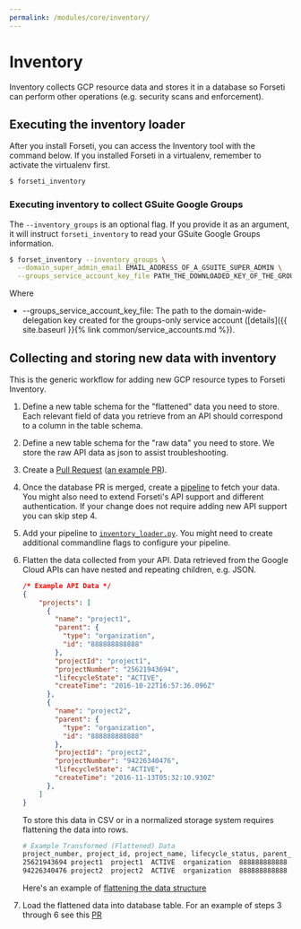 ```yaml
---
permalink: /modules/core/inventory/
---
```

# Inventory
Inventory collects GCP resource data and stores it in a database so Forseti can perform other operations (e.g. security scans and enforcement).

## Executing the inventory loader
After you install Forseti, you can access the Inventory tool with the command below. If you installed Forseti in a virtualenv, remember to activate the virtualenv first.

```sh
$ forseti_inventory
```

### Executing inventory to collect GSuite Google Groups

The `--inventory_groups` is an optional flag. If you provide it as an argument, it will instruct `forseti_inventory` to read your GSuite Google Groups information.

```sh
$ forset_inventory --inventory_groups \
  --domain_super_admin_email EMAIL_ADDRESS_OF_A_GSUITE_SUPER_ADMIN \
  --groups_service_account_key_file PATH_THE_DOWNLOADED_KEY_OF_THE_GROUPS_SERVICE_ACCOUNT
```

Where
* --groups_service_account_key_file: The path to the
  domain-wide-delegation key created for the groups-only service account
  ([details]({{ site.baseurl }}{% link common/service_accounts.md %}).

## Collecting and storing new data with inventory

This is the generic workflow for adding new GCP resource types to Forseti Inventory.

1. Define a new table schema for the "flattened" data you need to store.
    Each relevant field of data you retrieve from an API should correspond to a column in the table schema.

2. Define a new table schema for the "raw data" you need to store.
    We store the raw API data as json to assist troubleshooting.

3. Create a [Pull Request](https://help.github.com/articles/creating-a-pull-request/)
  ([an example PR](https://github.com/GoogleCloudPlatform/forseti-security/pull/159)).

4. Once the database PR is merged, create a [pipeline](https://github.com/GoogleCloudPlatform/forseti-security/tree/master/google/cloud/security/inventory/pipelines)
to fetch your data. You might also need to extend Forseti's API support and
different authentication. If your change does not require adding new API
support you can skip step 4.

5. Add your pipeline to [`inventory_loader.py`](https://github.com/GoogleCloudPlatform/forseti-security/blob/master/google/cloud/security/inventory/inventory_loader.py).
    You might need to create additional commandline flags to configure your pipeline.

6. Flatten the data collected from your API.
    Data retrieved from the Google Cloud APIs can have nested and repeating children, e.g. JSON.

    ```json
    /* Example API Data */
    {
        "projects": [
          {
            "name": "project1",
            "parent": {
              "type": "organization",
              "id": "888888888888"
            },
            "projectId": "project1",
            "projectNumber": "25621943694",
            "lifecycleState": "ACTIVE",
            "createTime": "2016-10-22T16:57:36.096Z"
          },
          {
            "name": "project2",
            "parent": {
              "type": "organization",
              "id": "888888888888"
            },
            "projectId": "project2",
            "projectNumber": "94226340476",
            "lifecycleState": "ACTIVE",
            "createTime": "2016-11-13T05:32:10.930Z"
          },
        ]
    }
    ```

    To store this data in CSV or in a normalized storage system requires flattening the data into rows.

    ```sh
    # Example Transformed (Flattened) Data
    project_number, project_id, project_name, lifecycle_status, parent_type, parent_id, create_time
    25621943694 project1  project1  ACTIVE  organization  888888888888  2016-10-22 16:57:36
    94226340476 project2  project2  ACTIVE  organization  888888888888  2016-11-13 05:32:10
    ```

    Here's an example of [flattening the data structure](https://github.com/GoogleCloudPlatform/forseti-security/blob/master/google/cloud/security/inventory/pipelines/load_projects_pipeline.py#L32)

6. Load the flattened data into database table.
     For an example of steps 3 through 6 see this [PR](https://github.com/GoogleCloudPlatform/forseti-security/pull/165)
